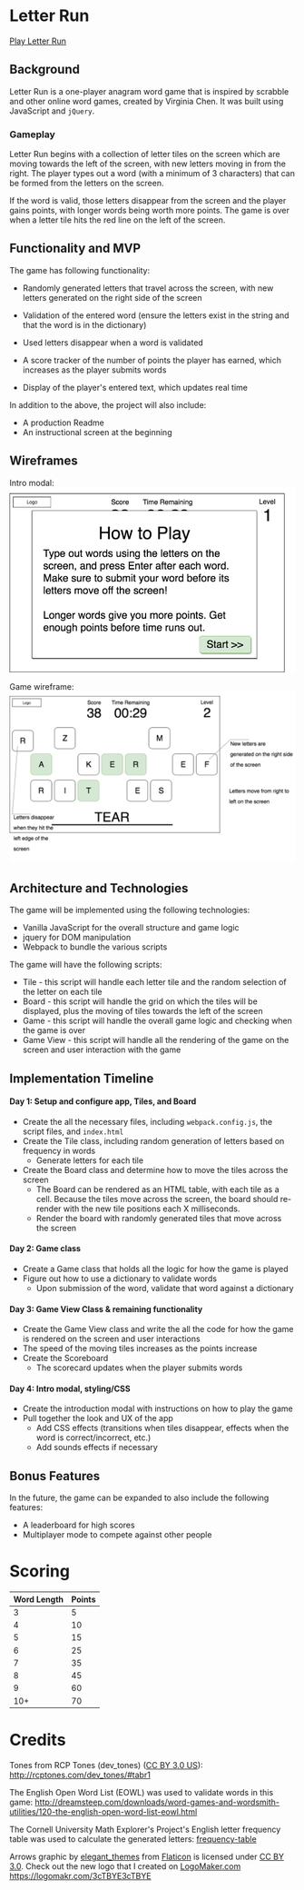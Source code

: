 # Letter Run

[Play Letter Run](https://virginiac32.github.io/letter-run)

## Background

Letter Run is a one-player anagram word game that is inspired by scrabble and other online word games, created by Virginia Chen. It was built using JavaScript and `jQuery`.

### Gameplay

Letter Run begins with a collection of letter tiles on the screen which are moving towards the left of the screen, with new letters moving in from the right. The player types out a word (with a minimum of 3 characters) that can be formed from the letters on the screen.

If the word is valid, those letters disappear from the screen and the player gains points, with longer words being worth more points. The game is over when a letter tile hits the red line on the left of the screen.

## Functionality and MVP

The game has following functionality:

* Randomly generated letters that travel across the screen, with new letters generated on the right side of the screen

* Validation of the entered word (ensure the letters exist in the string and that the word is in the dictionary)

* Used letters disappear when a word is validated

* A score tracker of the number of points the player has earned, which increases as the player submits words

* Display of the player's entered text, which updates real time

In addition to the above, the project will also include:

* A production Readme
* An instructional screen at the beginning


## Wireframes

Intro modal:
![intro-page](./assets/docs/wireframes/Word-Game-intro.png)

Game wireframe:
![word-drop](./assets/docs/wireframes/Word-Game.png)

## Architecture and Technologies

The game will be implemented using the following technologies:

* Vanilla JavaScript for the overall structure and game logic
* jquery for DOM manipulation
* Webpack to bundle the various scripts

The game will have the following scripts:

* Tile - this script will handle each letter tile and the random selection of the letter on each tile
* Board - this script will handle the grid on which the tiles will be displayed, plus the moving of tiles towards the left of the screen
* Game - this script will handle the overall game logic and checking when the game is over
* Game View - this script will handle all the rendering of the game on the screen and user interaction with the game


## Implementation Timeline

#### Day 1: Setup and configure app, Tiles, and Board
* Create the all the necessary files, including `webpack.config.js`, the script files, and `index.html`
* Create the Tile class, including random generation of letters based on frequency in words
  * Generate letters for each tile
* Create the Board class and determine how to move the tiles across the screen
  * The Board can be rendered as an HTML table, with each tile as a cell. Because the tiles move across the screen, the board should re-render with the new tile positions each X milliseconds.
  * Render the board with randomly generated tiles that move across the screen

#### Day 2: Game class
* Create a Game class that holds all the logic for how the game is played
* Figure out how to use a dictionary to validate words
  * Upon submission of the word, validate that word against a dictionary

#### Day 3: Game View Class & remaining functionality
* Create the Game View class and write the all the code for how the game is rendered on the screen and user interactions
* The speed of the moving tiles increases as the points increase
* Create the Scoreboard
  * The scorecard updates when the player submits words

#### Day 4: Intro modal, styling/CSS
* Create the introduction modal with instructions on how to play the game
* Pull together the look and UX of the app
  * Add CSS effects (transitions when tiles disappear, effects when the word is correct/incorrect, etc.)
  * Add sounds effects if necessary

## Bonus Features
In the future, the game can be expanded to also include the following features:
* A leaderboard for high scores
* Multiplayer mode to compete against other people

# Scoring

|Word Length   | Points   |
|-------|------------------|
| 3 | 5 |
| 4 | 10 |
| 5 | 15 |
| 6 | 25 |
| 7 | 35 |
| 8 | 45 |
| 9 | 60 |
| 10+ | 70 |

# Credits

Tones from RCP Tones (dev_tones) ([CC BY 3.0 US](https://creativecommons.org/licenses/by/3.0/us/)): http://rcptones.com/dev_tones/#tabr1

The English Open Word List (EOWL) was used to validate words in this game: http://dreamsteep.com/downloads/word-games-and-wordsmith-utilities/120-the-english-open-word-list-eowl.html

The Cornell University Math Explorer's Project's English letter frequency table was used to calculate the generated letters: [frequency-table](http://www.math.cornell.edu/~mec/2003-2004/cryptography/subs/frequencies.html)

Arrows graphic by <a href="http://www.flaticon.com/authors/elegant-themes">elegant_themes</a> from <a href="http://www.flaticon.com/">Flaticon</a> is licensed under <a href="http://creativecommons.org/licenses/by/3.0/" title="Creative Commons BY 3.0">CC BY 3.0</a>. Check out the new logo that I created on <a href="http://logomakr.com" title="Logo Maker">LogoMaker.com</a> https://logomakr.com/3cTBYE3cTBYE

